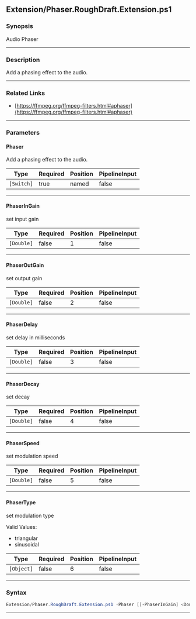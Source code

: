 
Extension/Phaser.RoughDraft.Extension.ps1
-----------------------------------------
### Synopsis
Audio Phaser

---
### Description

Add a phasing effect to the audio.

---
### Related Links
* [https://ffmpeg.org/ffmpeg-filters.html#aphaser](https://ffmpeg.org/ffmpeg-filters.html#aphaser)



---
### Parameters
#### **Phaser**

Add a phasing effect to the audio.






|Type      |Required|Position|PipelineInput|
|----------|--------|--------|-------------|
|`[Switch]`|true    |named   |false        |



---
#### **PhaserInGain**

set input gain






|Type      |Required|Position|PipelineInput|
|----------|--------|--------|-------------|
|`[Double]`|false   |1       |false        |



---
#### **PhaserOutGain**

set output gain






|Type      |Required|Position|PipelineInput|
|----------|--------|--------|-------------|
|`[Double]`|false   |2       |false        |



---
#### **PhaserDelay**

set delay in milliseconds






|Type      |Required|Position|PipelineInput|
|----------|--------|--------|-------------|
|`[Double]`|false   |3       |false        |



---
#### **PhaserDecay**

set decay






|Type      |Required|Position|PipelineInput|
|----------|--------|--------|-------------|
|`[Double]`|false   |4       |false        |



---
#### **PhaserSpeed**

set modulation speed






|Type      |Required|Position|PipelineInput|
|----------|--------|--------|-------------|
|`[Double]`|false   |5       |false        |



---
#### **PhaserType**

set modulation type



Valid Values:

* triangular
* sinusoidal






|Type      |Required|Position|PipelineInput|
|----------|--------|--------|-------------|
|`[Object]`|false   |6       |false        |



---
### Syntax
```PowerShell
Extension/Phaser.RoughDraft.Extension.ps1 -Phaser [[-PhaserInGain] <Double>] [[-PhaserOutGain] <Double>] [[-PhaserDelay] <Double>] [[-PhaserDecay] <Double>] [[-PhaserSpeed] <Double>] [[-PhaserType] <Object>] [<CommonParameters>]
```
---




